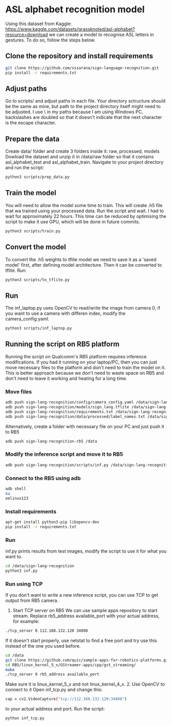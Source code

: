 # ASL alphabet recognition model
Using this dataset from Kaggle: https://www.kaggle.com/datasets/grassknoted/asl-alphabet?resource=download
we can create a model to recognise ASL letters in gestures. To do so, follow the steps below.

## Clone the repository and install requirements
```sh 
git clone https://github.com/sssarana/sign-language-recognition.git
pip install -r requirements.txt
```
## Adjust paths
Go to scripts/ and adjust paths in each file. Your directory sctructure should be the same as mine, but path to the project directory itself might need to be adjusted. I use \\ in my paths because I am using Windows PC, backslashes are doubled so that it doesn't indicate that the next character is the escape character.
## Prepare the data
Create data/ folder and create 3 folders inside it: raw, processed, models
Dowload the dataset and unzip it in /data/raw folder so that it contains asl_alphabet_test and asl_alphabet_train.
Navigate to your project directory and run the script:
```sh 
python3 scripts/prep_data.py
```
## Train the model
You will need to allow the model some time to train. This will create .h5 file that wa trained using your processed data. Run the script and wait. I had to wait for approximately 22 hours. This time can be reduced by optimising the script to make it use GPU, which will be done in future commits.
```sh 
python3 scripts/train.py
```
## Convert the model
To convert the .h5 weights to tflite model we need to save it as a 'saved model' first, after defining model architecture. Then it can be converted to tflite.
Run:
```sh 
python3 scripts/to_tflite.py
```
## Run 
The inf_laptop.py uses OpenCV to read/write the image from camera 0, if you want to use a camera with differen index, modify the camera_config.yaml.
```sh 
python3 scripts/inf_laptop.py
```
## Running the script on RB5 platform
Running the script on Qualcomm's RB5 platform requires inference modifications. If you had it running on your laptop/PC, then you can just move necessary files to the platform and don't need to train the model on it. This is better approach because we don't need to waste space on RB5 and don't need to leave it working and heating for a long time. 

### Move files
```sh 
adb push sign-lang-recognition/config/camera_config.yaml /data/sign-lang-recognition
adb push sign-lang-recognition/models/sign_lang.tflite /data/sign-lang-recognition
adb push sign-lang-recognition/requirements.txt /data/sign-lang-recognition
adb push sign-lang-recognition/data/processed/label_names.txt /data/sign-lang-recognition
```
Alternatively, create a folder with necessary file on your PC and just push it to RB5
```sh 
adb push sign-lang-recognition-rb5 /data
```
### Modify the inference script and move it to RB5
```sh 
adb push sign-lang-recognition/scripts/inf.py /data/sign-lang-recognition
```
### Connect to the RB5 using adb
```sh 
adb shell
su
oelinux123
```
### Install requirements
```sh 
apt-get install python3-pip libopencv-dev
pip install -r requirements.txt
```
### Run 
inf.py prints results from test images, modify the script to use it for what you want to.
```sh 
cd /data/sign-lang-recognition
python3 inf.py
```

### Run using TCP
If you don't want to write a new inference script, you can use TCP to get output from RB5 camera.
1. Start TCP server on RB5
We can use sample apps repository to start stream. Replace rb5_address available_port with your actual address, for example:
```sh 
./tcp_server 0 112.168.132.120 34808
```
If it doesn't start properly, use netstat to find a free port and try use this instead of the one you used before. 
```sh 
cd /data
git clone https://github.com/quic/sample-apps-for-robotics-platforms.git
cd RB5/linux_kernel_5_x/GStreamer-apps/cpp/gst_streaming/
make
./tcp_server 0 rb5_address available_port
```
Make sure it is linux_kernel_5_x and not linux_kernel_4_x.
2. Use OpenCV to connect to it
Open inf_tcp.py and change this:
```sh 
cap = cv2.VideoCapture("tcp://112.168.132.120:34808")
```
to your actual address and port. Run the script:
```sh 
python inf_tcp.py
```
